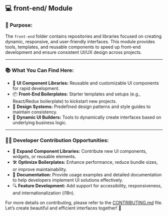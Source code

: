 ## 💻 **front-end/** Module

### 🎨 **Purpose:**
The `front-end` folder contains repositories and libraries focused on creating dynamic, responsive, and user-friendly interfaces. This module provides tools, templates, and reusable components to speed up front-end development and ensure consistent UI/UX design across projects.

---

### 📚 **What You Can Find Here:**
- 🧩 **UI Component Libraries:** Reusable and customizable UI components for rapid development.
- 📦 **Front-End Boilerplates:** Starter templates and setups (e.g., React/Redux boilerplate) to kickstart new projects.
- 🎨 **Design Systems:** Predefined design patterns and style guides to maintain consistency.
- 🔄 **Dynamic UI Builders:** Tools to dynamically create interfaces based on underlying business logic.

---

### 👨‍💻 **Developer Contribution Opportunities:**
- 🚀 **Expand Component Libraries:** Contribute new UI components, widgets, or reusable elements.
- 🛠 **Optimize Boilerplates:** Enhance performance, reduce bundle sizes, or improve maintainability.
- 📖 **Documentation:** Provide usage examples and detailed documentation to help developers implement UI solutions effectively.
- 🔍 **Feature Development:** Add support for accessibility, responsiveness, and internationalization (i18n).

For more details on contributing, please refer to the [CONTRIBUTING.md](../CONTRIBUTING.md) file. Let’s create beautiful and efficient interfaces together! 🌟
